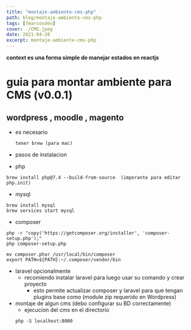 ```yaml
---
title: "montaje-ambiente-cms-php"
path: blog/montaje-ambiente-cms-php
tags: [fmarcosdev]
cover: ./CMS.jpeg
date: 2021-04-28
excerpt: montaje-ambiente-cms-php
---
```


**context es una forma simple de manejar estados en reactjs**

# guia para montar ambiente para CMS (v0.0.1)

## wordpress , moodle , magento

- es necesario
  ```
  tener brew (para mac)
  ```
- pasos de instalacion

- php

```
brew install php@7.4 --build-from-source  (imporante para editar php.init)
```

- mysql

```
brew install mysql
brew services start mysql
```

- composer

```
php -r "copy('https://getcomposer.org/installer', 'composer-setup.php');"
php composer-setup.php

mv composer.phar /usr/local/bin/composer
export PATH=${PATH}:~/.composer/vendor/bin
```

- laravel opcionalmente
  - recomiendo instalar laravel para luego usar su comando y crear proyecto
    - esto permite actualizar composer y laravel para que tengan plugins base como (module zip requerido en Wordpress)
- montaje de algun cms (debo configurar su BD correctamente)
  - ejecucion del cms en el directorio
  ```
  php -S localhost:8000
  ```
